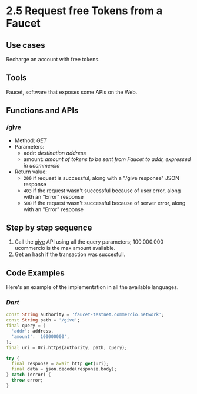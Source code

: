 # 2.5 Request free Tokens from a Faucet

## Use cases

Recharge an account with free tokens.

## Tools

Faucet, software that exposes some APIs on the Web.

## Functions and APIs

### /give

- Method: *GET*
- Parameters:
  - addr: *destination address*
  - amount: *amount of tokens to be sent from Faucet to addr, expressed in ucommercio*
- Return value:
  - `200` if request is successful, along with a "/give response" JSON response
  - `403` if the request wasn't successful because of user error, along with an "Error" response
  - `500` if the request wasn't successful because of server error, along with an "Error" response

## Step by step sequence

1. Call the [give](#/give) API using all the query parameters; 100.000.000 ucommercio is the max amount available.
2. Get an hash if the transaction was succesfull.

## Code Examples

Here's an example of the implementation in all the available languages.

### _Dart_

```dart
const String authority = 'faucet-testnet.commercio.network';
const String path = '/give';
final query = {
  'addr': address,
  'amount': '100000000',
};
final uri = Uri.https(authority, path, query);

try {
  final response = await http.get(uri);
  final data = json.decode(response.body);
} catch (error) {
  throw error;
}
```
